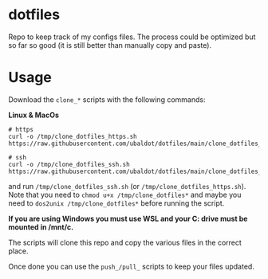 # dotfiles
Repo to keep track of my configs files. The process could be optimized but so
far so good (it is still better than manually copy and paste).

# Usage
Download the `clone_*` scripts with the following commands:

**Linux & MacOs**
```
# https
curl -o /tmp/clone_dotfiles_https.sh https://raw.githubusercontent.com/ubaldot/dotfiles/main/clone_dotfiles_https.sh
```

```
# ssh
curl -o /tmp/clone_dotfiles_ssh.sh https://raw.githubusercontent.com/ubaldot/dotfiles/main/clone_dotfiles_ssh.sh
```

and run `/tmp/clone_dotfiles_ssh.sh` (or `/tmp/clone_dotfiles_https.sh`).
Note that you need to `chmod u+x /tmp/clone_dotfiles*` and maybe you need to `dos2unix
/tmp/clone_dotfiles*` before running the script.

**If you are using Windows you must use WSL and your C: drive must be mounted in /mnt/c.**

The scripts will clone this repo and copy the various files in the correct
place.

Once done you can use the `push_/pull_` scripts to keep your files updated.
